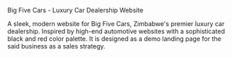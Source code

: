  Big Five Cars - Luxury Car Dealership Website

A sleek, modern website for Big Five Cars, Zimbabwe's premier luxury car dealership. Inspired by high-end automotive websites with a sophisticated black and red color palette.
It is designed as a demo landing page for the said business as a sales strategy. 





